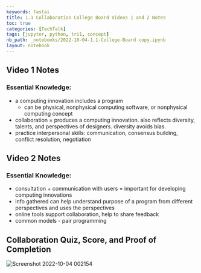 ```yaml
---
keywords: fastai
title: 1.1 Collaboration College Board Videos 1 and 2 Notes
toc: true
categories: [TechTalk]
tags: [jupyter, python, tri1, concept]
nb_path: _notebooks/2022-10-04-1.1-College-Board copy.ipynb
layout: notebook
---
```


<!--
#################################################
### THIS FILE WAS AUTOGENERATED! DO NOT EDIT! ###
#################################################
# file to edit: _notebooks/2022-10-04-1.1-College-Board copy.ipynb
-->

<div class="container" id="notebook-container">
        
<div class="cell border-box-sizing text_cell rendered"><div class="inner_cell">
<div class="text_cell_render border-box-sizing rendered_html">
<h2 id="Video-1-Notes">Video 1 Notes<a class="anchor-link" href="#Video-1-Notes"> </a></h2><h3 id="Essential-Knowledge:">Essential Knowledge:<a class="anchor-link" href="#Essential-Knowledge:"> </a></h3><ul>
<li>a computing innovation includes a program<ul>
<li>can be physical, nonphysical computing software, or nonphysical computing concept</li>
</ul>
</li>
<li>collaboration = produces a computing innovation. also reflects diversity, talents, and perspectives of designers. diversity avoids bias.</li>
<li>practice interpersonal skills: communication, consensus building, conflict resolution, negotiation</li>
</ul>

</div>
</div>
</div>
<div class="cell border-box-sizing text_cell rendered"><div class="inner_cell">
<div class="text_cell_render border-box-sizing rendered_html">
<h2 id="Video-2-Notes">Video 2 Notes<a class="anchor-link" href="#Video-2-Notes"> </a></h2><h3 id="Essential-Knowledge:">Essential Knowledge:<a class="anchor-link" href="#Essential-Knowledge:"> </a></h3><ul>
<li>consultation + communication with users = important for developing computing innovations</li>
<li>info gathered can help understand purpose of a program from different perspectives and uses the perspectives</li>
<li>online tools support collaboration, help to share feedback</li>
<li>common models - pair programming</li>
</ul>

</div>
</div>
</div>
<div class="cell border-box-sizing text_cell rendered"><div class="inner_cell">
<div class="text_cell_render border-box-sizing rendered_html">
<h2 id="Collaboration-Quiz,-Score,-and-Proof-of-Completion">Collaboration Quiz, Score, and Proof of Completion<a class="anchor-link" href="#Collaboration-Quiz,-Score,-and-Proof-of-Completion"> </a></h2><p><img src="https://user-images.githubusercontent.com/51098969/193759016-e3d7812a-2e80-4b69-98a2-e68936e3f637.jpg" alt="Screenshot 2022-10-04 002154"></p>

</div>
</div>
</div>
</div>
 

